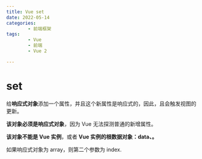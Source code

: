 ```yaml
---
title: Vue set
date: 2022-05-14
categories:
        - 前端框架
tags:
        - Vue
        - 前端
        - Vue 2

---
```


# set

给**响应式对象**添加一个属性，并且这个新属性是响应式的，因此，且会触发视图的更新。

**该对象必须是响应式对象**，因为 Vue 无法探测普通的新增属性。

**该对象不能是 Vue 实例**，或者 **Vue 实例的根数据对象：data、。**

如果响应式对象为 array，则第二个参数为 index.
